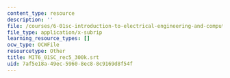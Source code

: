 ```yaml
---
content_type: resource
description: ''
file: /courses/6-01sc-introduction-to-electrical-engineering-and-computer-science-i-spring-2011/7af5e18a49ec59608ec88c9169d8f54f_MIT6_01SC_rec5_300k.vtt
file_type: application/x-subrip
learning_resource_types: []
ocw_type: OCWFile
resourcetype: Other
title: MIT6_01SC_rec5_300k.srt
uid: 7af5e18a-49ec-5960-8ec8-8c9169d8f54f
---
```

